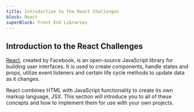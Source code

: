 ```yaml
---
title: Introduction to the React Challenges
block: React
superBlock: Front End Libraries
---
```

## Introduction to the React Challenges

[React](https://reactjs.org/), created by Facebook, is an open-source JavaScript library for building user interfaces. It is used to create components, handle states and props, utilize event listeners and certain life cycle methods to update data as it changes. 

React combines HTML with JavaScript functionality to create its own markup language, JSX. This section will introduce you to all of these concepts and how to implement them for use with your own projects.
